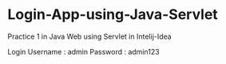 # Login-App-using-Java-Servlet
Practice 1 in Java Web using Servlet in Intelij-Idea


Login 
Username : admin
Password : admin123
